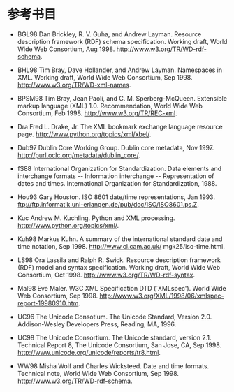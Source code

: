 # 参考书目

- BGL98
Dan Brickley, R. V. Guha, and Andrew Layman.
Resource description framework (RDF) schema specification.
Working draft, World Wide Web Consortium, Aug 1998.
http://www.w3.org/TR/WD-rdf-schema.

- BHL98
Tim Bray, Dave Hollander, and Andrew Layman.
Namespaces in XML.
Working draft, World Wide Web Consortium, Sep 1998.
http://www.w3.org/TR/WD-xml-names.

- BPSM98
Tim Bray, Jean Paoli, and C. M. Sperberg-McQueen.
Extensible markup language (XML) 1.0.
Recommendation, World Wide Web Consortium, Feb 1998.
http://www.w3.org/TR/REC-xml.

- Dra
Fred L. Drake, Jr.
The XML bookmark exchange language resource page.
http://www.python.org/topics/xml/xbel/.

- Dub97
Dublin Core Working Group.
Dublin core metadata, Nov 1997.
http://purl.oclc.org/metadata/dublin_core/.

- fS88
International Organization for Standardization.
Data elements and interchange formats -- Information interchange -- Representation of dates and times.
International Organization for Standardization, 1988.

- Hou93
Gary Houston.
ISO 8601 date/time representations, Jan 1993.
ftp://ftp.informatik.uni-erlangen.de/pub/doc/ISO/ISO8601.ps.Z.

- Kuc
Andrew M. Kuchling.
Python and XML processing.
http://www.python.org/topics/xml/.

- Kuh98
Markus Kuhn.
A summary of the international standard date and time notation, Sep 1998.
http://www.cl.cam.ac.uk/ mgk25/iso-time.html.

- LS98
Ora Lassila and Ralph R. Swick.
Resource description framework (RDF) model and syntax specification.
Working draft, World Wide Web Consortium, Oct 1998.
http://www.w3.org/TR/WD-rdf-syntax.

- Mal98
Eve Maler.
W3C XML Specification DTD (`XMLspec').
World Wide Web Consortium, Sep 1998.
http://www.w3.org/XML/1998/06/xmlspec-report-19980910.htm.

- UC96
The Unicode Consotium.
The Unicode Standard, Version 2.0.
Addison-Wesley Developers Press, Reading, MA, 1996.

- UC98
The Unicode Consortium.
The Unicode standard, version 2.1.
Technical Report 8, The Unicode Consortium, San Jose, CA, Sep 1998.
http://www.unicode.org/unicode/reports/tr8.html.

- WW98
Misha Wolf and Charles Wicksteed.
Date and time formats.
Technical note, World Wide Web Consortium, Sep 1998.
http://www.w3.org/TR/WD-rdf-schema.
